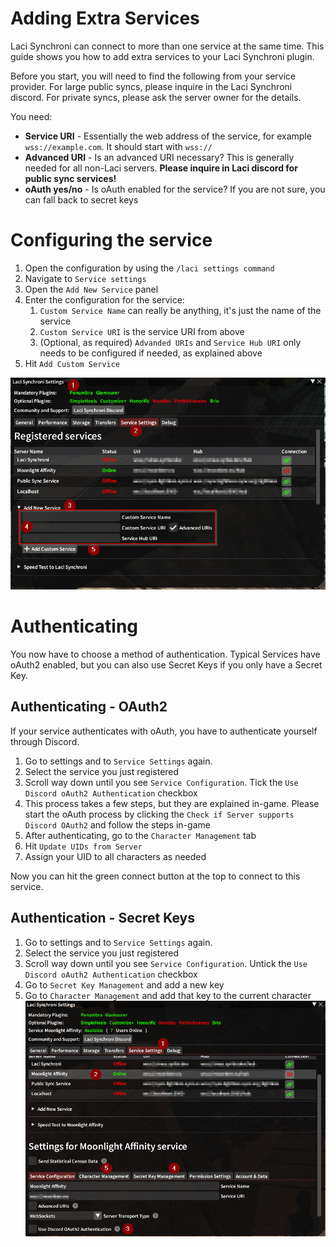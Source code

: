 # Adding Extra Services
Laci Synchroni can connect to more than one service at the same time. This guide shows you how to add extra services to your Laci Synchroni plugin.

Before you start, you will need to find the following from your service provider. For large public syncs, please inquire 
in the Laci Synchroni discord. For private syncs, please ask the server owner for the details.

You need:
- **Service URI** - Essentially the web address of the service, for example ``wss://example.com``. It should start with ``wss://``
- **Advanced URI** - Is an advanced URI necessary? This is generally needed for all non-Laci servers. **Please inquire in Laci discord for public sync services!**
- **oAuth yes/no** - Is oAuth enabled for the service? If you are not sure, you can fall back to secret keys

# Configuring the service

1. Open the configuration by using the ``/laci settings command``
2. Navigate to ``Service settings``
3. Open the ``Add New Service`` panel
4. Enter the configuration for the service:
   1. ``Custom Service Name`` can really be anything, it's just the name of the service
   2. ``Custom Service URI`` is the service URI from above
   3. (Optional, as required) ``Advanded URIs`` and ``Service Hub URI`` only needs to be configured if needed, as explained above
5. Hit ``Add Custom Service``

![Service Config](img/service-config.png)

# Authenticating
You now have to choose a method of authentication. Typical Services have oAuth2 enabled, but you can also use Secret Keys
if you only have a Secret Key.

## Authenticating - OAuth2
If your service authenticates with oAuth, you have to authenticate yourself through Discord.

1. Go to settings and to ``Service Settings`` again. 
2. Select the service you just registered
3. Scroll way down until you see ``Service Configuration``. Tick the ``Use Discord oAuth2 Authentication`` checkbox
4. This process takes a few steps, but they are explained in-game. Please start the oAuth process by
clicking the ``Check if Server supports Discord OAuth2`` and follow the steps in-game
5. After authenticating, go to the ``Character Management`` tab
6. Hit ``Update UIDs from Server``
7. Assign your UID to all characters as needed

Now you can hit the green connect button at the top to connect to this service.

## Authentication - Secret Keys
1. Go to settings and to ``Service Settings`` again.
2. Select the service you just registered
3. Scroll way down until you see ``Service Configuration``. Untick the ``Use Discord oAuth2 Authentication`` checkbox
4. Go to ``Secret Key Management`` and add a new key
5. Go to ``Character Management`` and add that key to the current character
![Secret Key](img/add-secret-key.png)
